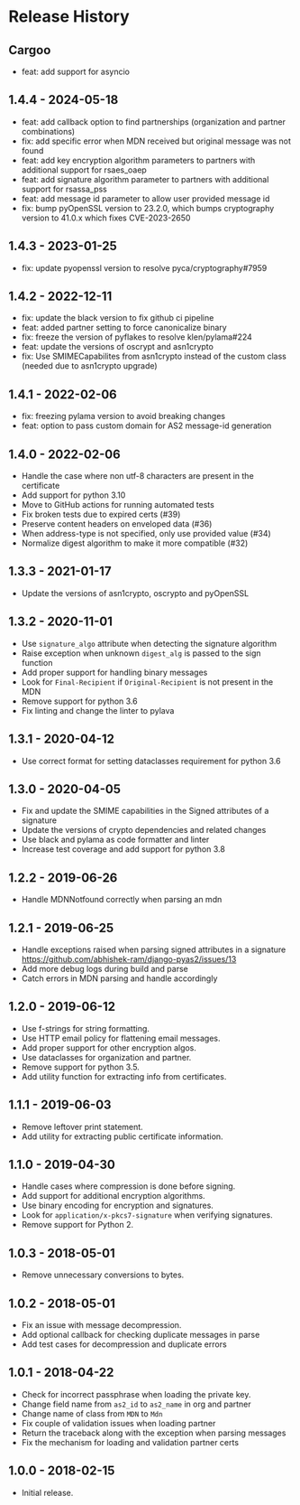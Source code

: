 # Release History
## Cargoo
* feat: add support for asyncio 

## 1.4.4 - 2024-05-18

* feat: add callback option to find partnerships (organization and partner combinations)
* fix: add specific error when MDN received but original message was not found
* feat: add key encryption algorithm parameters to partners with additional support for rsaes_oaep
* feat: add signature algorithm parameter to partners with additional support for rsassa_pss
* feat: add message id parameter to allow user provided message id 
* fix: bump pyOpenSSL version to 23.2.0, which bumps cryptography version to 41.0.x which fixes CVE-2023-2650

## 1.4.3 - 2023-01-25

* fix: update pyopenssl version to resolve pyca/cryptography#7959

## 1.4.2 - 2022-12-11

* fix: update the black version to fix github ci pipeline
* feat: added partner setting to force canonicalize binary
* fix: freeze the version of pyflakes to resolve klen/pylama#224
* feat: update the versions of oscrypt and asn1crypto
* fix: Use SMIMECapabilites from asn1crypto instead of the custom class (needed due to asn1crypto upgrade)

## 1.4.1 - 2022-02-06

* fix: freezing pylama version to avoid breaking changes
* feat: option to pass custom domain for AS2 message-id generation

## 1.4.0 - 2022-02-06

* Handle the case where non utf-8 characters are present in the certificate
* Add support for python 3.10
* Move to GitHub actions for running automated tests
* Fix broken tests due to expired certs (#39)
* Preserve content headers on enveloped data (#36)
* When address-type is not specified, only use provided value (#34)
* Normalize digest algorithm to make it more compatible (#32)

## 1.3.3 - 2021-01-17
* Update the versions of asn1crypto, oscrypto and pyOpenSSL

## 1.3.2 - 2020-11-01
* Use `signature_algo` attribute when detecting the signature algorithm
* Raise exception when unknown `digest_alg` is passed to the sign function
* Add proper support for handling binary messages
* Look for `Final-Recipient` if `Original-Recipient` is not present in the MDN
* Remove support for python 3.6
* Fix linting and change the linter to pylava

## 1.3.1 - 2020-04-12
* Use correct format for setting dataclasses requirement for python 3.6

## 1.3.0 - 2020-04-05
* Fix and update the SMIME capabilities in the Signed attributes of a signature
* Update the versions of crypto dependencies and related changes
* Use black and pylama as code formatter and linter
* Increase test coverage and add support for python 3.8

## 1.2.2 - 2019-06-26
* Handle MDNNotfound correctly when parsing an mdn

## 1.2.1 - 2019-06-25
* Handle exceptions raised when parsing signed attributes in a signature https://github.com/abhishek-ram/django-pyas2/issues/13
* Add more debug logs during build and parse
* Catch errors in MDN parsing and handle accordingly

## 1.2.0 - 2019-06-12

* Use f-strings for string formatting.
* Use HTTP email policy for flattening email messages.
* Add proper support for other encryption algos.
* Use dataclasses for organization and partner. 
* Remove support for python 3.5.
* Add utility function for extracting info from certificates.

## 1.1.1 - 2019-06-03

* Remove leftover print statement.
* Add utility for extracting public certificate information.

## 1.1.0 - 2019-04-30

* Handle cases where compression is done before signing.
* Add support for additional encryption algorithms.
* Use binary encoding for encryption and signatures.
* Look for `application/x-pkcs7-signature` when verifying signatures.
* Remove support for Python 2.

## 1.0.3 - 2018-05-01

* Remove unnecessary conversions to bytes.

## 1.0.2 - 2018-05-01

* Fix an issue with message decompression.
* Add optional callback for checking duplicate messages in parse
* Add test cases for decompression and duplicate errors

## 1.0.1 - 2018-04-22

* Check for incorrect passphrase when loading the private key.
* Change field name from `as2_id` to `as2_name` in org and partner
* Change name of class from `MDN` to `Mdn`
* Fix couple of validation issues when loading partner
* Return the traceback along with the exception when parsing messages
* Fix the mechanism for loading and validation partner certs

## 1.0.0 - 2018-02-15

* Initial release.
